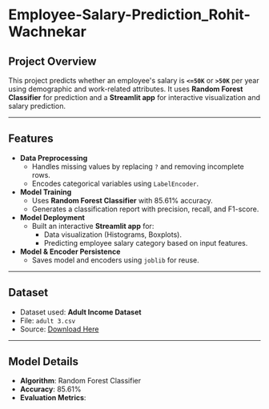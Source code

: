 # Employee-Salary-Prediction_Rohit-Wachnekar

## Project Overview
This project predicts whether an employee's salary is **`<=50K`** or **`>50K`** per year using demographic and work-related attributes. It uses **Random Forest Classifier** for prediction and a **Streamlit app** for interactive visualization and salary prediction.

---

## Features
- **Data Preprocessing**
  - Handles missing values by replacing `?` and removing incomplete rows.
  - Encodes categorical variables using `LabelEncoder`.
- **Model Training**
  - Uses **Random Forest Classifier** with 85.61% accuracy.
  - Generates a classification report with precision, recall, and F1-score.
- **Model Deployment**
  - Built an interactive **Streamlit app** for:
    - Data visualization (Histograms, Boxplots).
    - Predicting employee salary category based on input features.
- **Model & Encoder Persistence**
  - Saves model and encoders using `joblib` for reuse.

---

## Dataset
- Dataset used: **Adult Income Dataset**
- File: `adult 3.csv`
- Source: [Download Here](https://github.com/Lightning-President-9/Employee-Salary-Prediction_Rohit-Wachnekar/blob/main/adult%203.csv)

---

## Model Details
- **Algorithm**: Random Forest Classifier
- **Accuracy**: 85.61%
- **Evaluation Metrics**:
